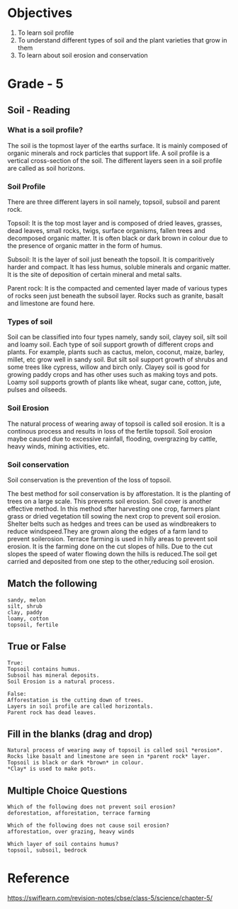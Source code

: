 # Objectives 
1. To learn soil profile
2. To understand different types of soil and the plant varieties that grow in them
3. To learn about soil erosion and conservation

# Grade - 5
## Soil - Reading
### What is a soil profile?
The soil is the topmost layer of the earths surface. It is mainly composed of organic minerals and rock particles that support life. A soil profile is a vertical cross-section of the soil. The different layers seen in a soil profile are called as soil horizons.

### Soil Profile
There are three different layers in soil namely, topsoil, subsoil and parent rock.

Topsoil: It is the top most layer and is composed of dried leaves, grasses, dead leaves, small rocks, twigs, surface organisms, fallen trees and decomposed organic matter. It is often black or dark brown in colour due to the presence of organic matter in the form of humus.

Subsoil: It is the layer of soil just beneath the topsoil. It is comparitively harder and compact. It has less humus, soluble minerals and organic matter. It is the site of deposition of certain mineral and metal salts.

Parent rock: It is the compacted and cemented layer made of various types of rocks seen just beneath the subsoil layer. Rocks such as granite, basalt and limestone are found here.

### Types of soil
Soil can be classified into four types namely, sandy soil, clayey soil, silt soil and loamy soil. Each type of soil support growth of different crops and plants. For example, plants such as cactus, melon, coconut, maize, barley, millet, etc grow well in sandy soil. But silt soil support growth of shrubs and some trees like cypress, willow and birch only. Clayey soil is good for growing paddy crops and has other uses such as making toys and pots. Loamy soil supports growth of plants like wheat, sugar cane, cotton, jute, pulses and oilseeds.

### Soil Erosion 
The natural process of wearing away of topsoil is called soil erosion. It is a continous process and results in loss of the fertile topsoil. Soil erosion maybe caused due to excessive rainfall, flooding, overgrazing by cattle, heavy winds, mining activities, etc.

### Soil conservation
Soil conservation is the prevention of the loss of topsoil.

The best method for soil conservation is by afforestation. It is the planting of trees on a large scale. This prevents soil erosion. Soil cover is another effective method. In this method sfter harvesting one crop, farmers plant grass or dried vegetation till sowing the next crop to prevent soil erosion. Shelter belts such as hedges and trees can be used as windbreakers to reduce windspeed.They are grown along the edges of a farm land to prevent soilerosion. Terrace farming is used in hilly areas to prevent soil erosion. It is the farming done on the cut slopes of hills. Due to the cut slopes the speed of water flowing down the hills is reduced.The soil get carried and deposited from one step to the other,reducing soil erosion.

## Match the following
```
sandy, melon
silt, shrub
clay, paddy
loamy, cotton
topsoil, fertile
```
## True or False
```
True:
Topsoil contains humus.
Subsoil has mineral deposits.
Soil Erosion is a natural process.

False:
Afforestation is the cutting down of trees.
Layers in soil profile are called horizontals.
Parent rock has dead leaves.
```
## Fill in the blanks (drag and drop)
```
Natural process of wearing away of topsoil is called soil *erosion*.
Rocks like basalt and limestone are seen in *parent rock* layer.
Topsoil is black or dark *brown* in colour.
*Clay* is used to make pots.
```
## Multiple Choice Questions
```
Which of the following does not prevent soil erosion?
deforestation, afforestation, terrace farming

Which of the following does not cause soil erosion?
afforestation, over grazing, heavy winds

Which layer of soil contains humus?
topsoil, subsoil, bedrock
```
# Reference
https://swiflearn.com/revision-notes/cbse/class-5/science/chapter-5/
